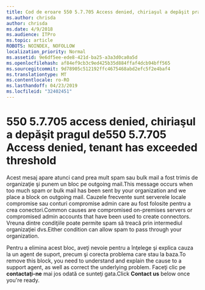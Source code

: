 ```yaml
---
title: Cod de eroare 550 5.7.705 Access denied, chiriaşul a depăşit pragul de
ms.author: chrisda
author: chrisda
ms.date: 4/9/2018
ms.audience: ITPro
ms.topic: article
ROBOTS: NOINDEX, NOFOLLOW
localization_priority: Normal
ms.assetid: 9e6df5ee-ede8-421d-ba25-a3a3d0ca0a5d
ms.openlocfilehash: af84ef9cb3c9ed425b35d884ffaf4dcb94bff565
ms.sourcegitcommit: 9d78905c512192ffc4675468abd2efc5f2e4baf4
ms.translationtype: MT
ms.contentlocale: ro-RO
ms.lasthandoff: 04/23/2019
ms.locfileid: "32402451"
---
```

# <a name="550-57705-access-denied-tenant-has-exceeded-threshold"></a><span data-ttu-id="0e673-102">550 5.7.705 access denied, chiriaşul a depăşit pragul de</span><span class="sxs-lookup"><span data-stu-id="0e673-102">550 5.7.705 Access denied, tenant has exceeded threshold</span></span>

<span data-ttu-id="0e673-103">Acest mesaj apare atunci cand prea mult spam sau bulk mail a fost trimis de organizaţie şi punem un bloc pe outgoing mail.</span><span class="sxs-lookup"><span data-stu-id="0e673-103">This message occurs when too much spam or bulk mail has been sent by your organization and we place a block on outgoing mail.</span></span>
<span data-ttu-id="0e673-104">Cauzele frecvente sunt serverele locale compromise sau conturi compromise admin care au fost folosite pentru a crea conectori.</span><span class="sxs-lookup"><span data-stu-id="0e673-104">Common causes are compromised on-premises servers or compromised admin accounts that have been used to create connectors.</span></span> <span data-ttu-id="0e673-105">Vreuna dintre condiţiile poate permite spam să treacă prin intermediul organizaţiei dvs.</span><span class="sxs-lookup"><span data-stu-id="0e673-105">Either condition can allow spam to pass through your organization.</span></span>

<span data-ttu-id="0e673-106">Pentru a elimina acest bloc, aveţi nevoie pentru a înţelege şi explica cauza la un agent de suport, precum şi corecta problema care stau la baza.</span><span class="sxs-lookup"><span data-stu-id="0e673-106">To remove this block, you need to understand and explain the cause to a support agent, as well as correct the underlying problem.</span></span>
<span data-ttu-id="0e673-107">Faceţi clic pe **contactaţi-ne** mai jos odată ce sunteţi gata.</span><span class="sxs-lookup"><span data-stu-id="0e673-107">Click **Contact us** below once you're ready.</span></span>
